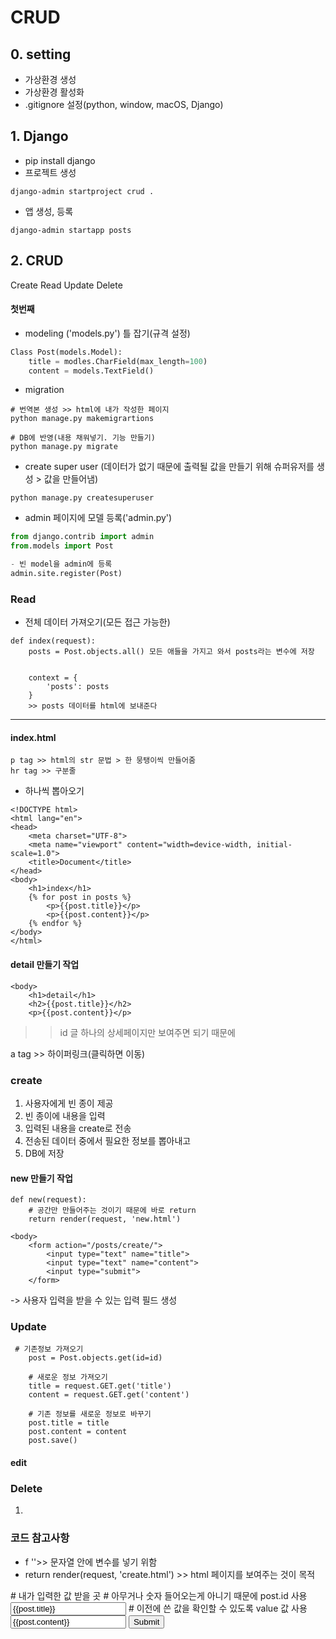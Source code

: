 # CRUD

## 0. setting
- 가상환경 생성
- 가상환경 활성화
- .gitignore 설정(python, window, macOS, Django)

## 1. Django
- pip install django
- 프로젝트 생성
```shell
django-admin startproject crud .
```
- 앱 생성, 등록
```shell
django-admin startapp posts
```

## 2. CRUD 

Create
Read
Update
Delete

 #### 첫번째
- modeling ('models.py') 틀 잡기(규격 설정)

```python
Class Post(models.Model):
    title = modles.CharField(max_length=100)
    content = models.TextField()
```
- migration
```shell
# 번역본 생성 >> html에 내가 작성한 페이지 
python manage.py makemigrartions
```

```shell
# DB에 반영(내용 채워넣기. 기능 만들기)
python manage.py migrate
```

- create super user (데이터가 없기 때문에 출력될 값을 만들기 위해 슈퍼유저를 생성 > 값을 만들어냄)
```shell
python manage.py createsuperuser
```

- admin 페이지에 모델 등록('admin.py')
```python
from django.contrib import admin
from.models import Post

- 빈 model을 admin에 등록
admin.site.register(Post)
```

### Read

- 전체 데이터 가져오기(모든 접근 가능한)
```shell
def index(request):
    posts = Post.objects.all() 모든 애들을 가지고 와서 posts라는 변수에 저장

  
    context = {
        'posts': posts
    }
    >> posts 데이터를 html에 보내준다 
```
----------
#### index.html
    p tag >> html의 str 문법 > 한 뭉탱이씩 만들어줌
    hr tag >> 구분줄


- 하나씩 뽑아오기
```shell
<!DOCTYPE html>
<html lang="en">
<head>
    <meta charset="UTF-8">
    <meta name="viewport" content="width=device-width, initial-scale=1.0">
    <title>Document</title>
</head>
<body>
    <h1>index</h1>
    {% for post in posts %}
        <p>{{post.title}}</p>
        <p>{{post.content}}</p>
    {% endfor %}
</body>
</html>
```

#### detail 만들기 작업
```shell
<body>
    <h1>detail</h1>
    <h2>{{post.title}}</h2>
    <p>{{post.content}}</p>
```
>> id 글 하나의 상세페이지만 보여주면 되기 때문에 

a tag >> 하이퍼링크(클릭하면 이동)



### create

1. 사용자에게 빈 종이 제공
2. 빈 종이에 내용을 입력
3. 입력된 내용을 create로 전송
4. 전송된 데이터 중에서 필요한 정보를 뽑아내고
5. DB에 저장

#### new 만들기 작업

```shell
def new(request):
    # 공간만 만들어주는 것이기 때문에 바로 return
    return render(request, 'new.html')
```
```shell
<body>
    <form action="/posts/create/">
        <input type="text" name="title">
        <input type="text" name="content">
        <input type="submit">
    </form>
```
-> 사용자 입력을 받을 수 있는 입력 필드 생성

### Update
```shell
 # 기존정보 가져오기
    post = Post.objects.get(id=id)

    # 새로운 정보 가져오기
    title = request.GET.get('title')
    content = request.GET.get('content')

    # 기존 정보를 새로운 정보로 바꾸기
    post.title = title
    post.content = content
    post.save()
```
#### edit

### Delete

1. 

### 코드 참고사항
- f ''>> 문자열 안에 변수를 넣기 위함
- return render(request, 'create.html') >> html 페이지를 보여주는 것이 목적

<form action="/posts/{{post.id}}/update/"> # 내가 입력한 값 받을 곳
# 아무거나 숫자 들어오는게 아니기 때문에 post.id 사용
    <input type="text" value="{{post.title}}" name="title">
    # 이전에 쓴 값을 확인할 수 있도록 value 값 사용
    <input type="text" value="{{post.content}}" name="content">
    <input type="submit">
   </form>